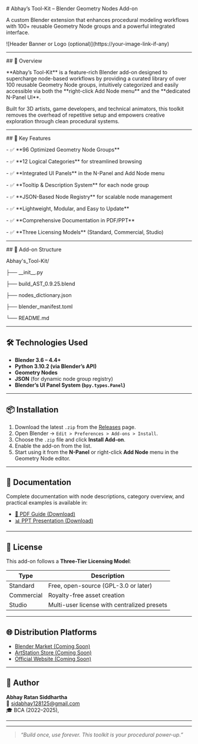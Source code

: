 \# Abhay’s Tool-Kit – Blender Geometry Nodes Add-on



A custom Blender extension that enhances procedural modeling workflows with 100+ reusable Geometry Node groups and a powerful integrated interface.



!\[Header Banner or Logo (optional)](https://your-image-link-if-any)



---



\## 🚀 Overview



\*\*Abhay’s Tool-Kit\*\* is a feature-rich Blender add-on designed to supercharge node-based workflows by providing a curated library of over 100 reusable Geometry Node groups, intuitively categorized and easily accessible via both the \*\*right-click Add Node menu\*\* and the \*\*dedicated N-Panel UI\*\*.



Built for 3D artists, game developers, and technical animators, this toolkit removes the overhead of repetitive setup and empowers creative exploration through clean procedural systems.



---



\## 🎯 Key Features



\- ✅ \*\*96 Optimized Geometry Node Groups\*\*

\- ✅ \*\*12 Logical Categories\*\* for streamlined browsing

\- ✅ \*\*Integrated UI Panels\*\* in the N-Panel and Add Node menu

\- ✅ \*\*Tooltip \& Description System\*\* for each node group

\- ✅ \*\*JSON-Based Node Registry\*\* for scalable node management

\- ✅ \*\*Lightweight, Modular, and Easy to Update\*\*

\- ✅ \*\*Comprehensive Documentation in PDF/PPT\*\*

\- ✅ \*\*Three Licensing Models\*\* (Standard, Commercial, Studio)



---



\## 🧩 Add-on Structure



Abhay's\_Tool-Kit/

├── \_\_init\_\_.py

├── build\_AST\_0.9.25.blend

├── nodes\_dictionary.json

├── blender\_manifest.toml

└── README.md


---

## 🛠 Technologies Used

- **Blender 3.6 – 4.4+**
- **Python 3.10.2 (via Blender’s API)**
- **Geometry Nodes**
- **JSON** (for dynamic node group registry)
- **Blender’s UI Panel System (`bpy.types.Panel`)**

---

## 📦 Installation

1. Download the latest `.zip` from the [Releases](https://github.com/Abhay-Sid/Abhay-Siddhartha.git) page.
2. Open Blender → `Edit > Preferences > Add-ons > Install`.
3. Choose the `.zip` file and click **Install Add-on**.
4. Enable the add-on from the list.
5. Start using it from the **N-Panel** or right-click **Add Node** menu in the Geometry Node editor.

---

## 📘 Documentation

Complete documentation with node descriptions, category overview, and practical examples is available in:

- [📄 PDF Guide (Download)](https://your-link)
- [📊 PPT Presentation (Download)](https://your-link)

---

## 📂 License

This add-on follows a **Three-Tier Licensing Model**:

| Type         | Description                               |
|--------------|-------------------------------------------|
| Standard     | Free, open-source (GPL-3.0 or later)      |
| Commercial   | Royalty-free asset creation               |
| Studio       | Multi-user license with centralized presets |



---

## 🌐 Distribution Platforms

- [Blender Market (Coming Soon)](https://blendermarket.com/)
- [ArtStation Store (Coming Soon)](https://artstation.com/)
- [Official Website (Coming Soon)](https://your-site.com/)

---

## 👤 Author

**Abhay Ratan Siddhartha**  
📧 sidabhay128125@gmail.com  
🎓 BCA (2022–2025),

---
---

> _“Build once, use forever. This toolkit is your procedural power-up.”_

